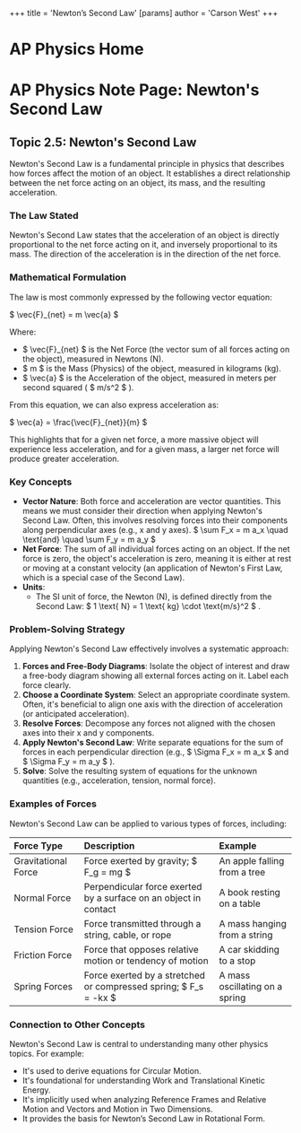 +++
 title = 'Newton’s Second Law'
[params]
	author = 'Carson West'
+++
# AP Physics Home
# AP Physics Note Page: Newton's Second Law

## Topic 2.5: Newton's Second Law

Newton's Second Law is a fundamental principle in physics that describes how forces affect the motion of an object. It establishes a direct relationship between the net force acting on an object, its mass, and the resulting acceleration.

### The Law Stated

Newton's Second Law states that the acceleration of an object is directly proportional to the net force acting on it, and inversely proportional to its mass. The direction of the acceleration is in the direction of the net force.

### Mathematical Formulation

The law is most commonly expressed by the following vector equation:

 $ 
\vec{F}_{net} = m \vec{a}
 $ 

Where:
*    $ \vec{F}_{net} $  is the Net Force (the vector sum of all forces acting on the object), measured in Newtons (N).
*    $ m $  is the Mass (Physics) of the object, measured in kilograms (kg).
*    $ \vec{a} $  is the Acceleration of the object, measured in meters per second squared ( $ m/s^2 $ ).

From this equation, we can also express acceleration as:

 $ 
\vec{a} = \frac{\vec{F}_{net}}{m}
 $ 

This highlights that for a given net force, a more massive object will experience less acceleration, and for a given mass, a larger net force will produce greater acceleration.

### Key Concepts

*   **Vector Nature**: Both force and acceleration are vector quantities. This means we must consider their direction when applying Newton's Second Law. Often, this involves resolving forces into their components along perpendicular axes (e.g., x and y axes).
     $ 
    \sum F_x = m a_x \quad \text{and} \quad \sum F_y = m a_y
     $ 
*   **Net Force**: The sum of all individual forces acting on an object. If the net force is zero, the object's acceleration is zero, meaning it is either at rest or moving at a constant velocity (an application of Newton's First Law, which is a special case of the Second Law).
*   **Units**:
    *   The SI unit of force, the Newton (N), is defined directly from the Second Law:  $ 1 \text{ N} = 1 \text{ kg} \cdot \text{m/s}^2 $ .

### Problem-Solving Strategy

Applying Newton's Second Law effectively involves a systematic approach:

1.  **Forces and Free-Body Diagrams**: Isolate the object of interest and draw a free-body diagram showing all external forces acting on it. Label each force clearly.
2.  **Choose a Coordinate System**: Select an appropriate coordinate system. Often, it's beneficial to align one axis with the direction of acceleration (or anticipated acceleration).
3.  **Resolve Forces**: Decompose any forces not aligned with the chosen axes into their x and y components.
4.  **Apply Newton's Second Law**: Write separate equations for the sum of forces in each perpendicular direction (e.g.,  $ \Sigma F_x = m a_x $  and  $ \Sigma F_y = m a_y $ ).
5.  **Solve**: Solve the resulting system of equations for the unknown quantities (e.g., acceleration, tension, normal force).

### Examples of Forces

Newton's Second Law can be applied to various types of forces, including:

| Force Type          | Description                                                    | Example                                                               |
| :------------------ | :------------------------------------------------------------- | :-------------------------------------------------------------------- |
| Gravitational Force | Force exerted by gravity;  $ F_g = mg $                             | An apple falling from a tree                                         |
| Normal Force        | Perpendicular force exerted by a surface on an object in contact | A book resting on a table                                             |
| Tension Force       | Force transmitted through a string, cable, or rope             | A mass hanging from a string                                          |
| Friction Force      | Force that opposes relative motion or tendency of motion       | A car skidding to a stop                                              |
| Spring Forces   | Force exerted by a stretched or compressed spring;  $ F_s = -kx $  | A mass oscillating on a spring                                        |

### Connection to Other Concepts

Newton's Second Law is central to understanding many other physics topics. For example:
*   It's used to derive equations for Circular Motion.
*   It's foundational for understanding Work and Translational Kinetic Energy.
*   It's implicitly used when analyzing Reference Frames and Relative Motion and Vectors and Motion in Two Dimensions.
*   It provides the basis for Newton’s Second Law in Rotational Form.